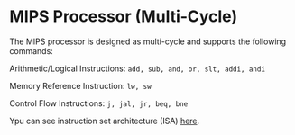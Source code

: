 # MIPS Processor (Multi-Cycle)
The MIPS processor is designed as multi-cycle and supports the following commands:

‫‪Arithmetic/Logical‬‬ ‫‪Instructions:‬‬ ‫‪```add,‬‬ ‫‪sub,‬‬ ‫‪and,‬‬ ‫‪or,‬‬ ‫‪slt,‬‬ ‫‪addi,‬‬ ‫‪andi```

‬‬‫‪Memory‬‬ ‫‪Reference‬‬ ‫‪Instruction:‬‬ ```‫‪lw,‬‬ ‫‪sw```

‫‪Control‬‬ ‫‪Flow‬‬ ‫‪Instructions:‬‬ ```‫‪j,‬‬ ‫‪jal,‬‬ ‫‪jr,‬‬ ‫‪beq,‬‬ ‫‪bne‬‬```‬

Ypu can see instruction set architecture (ISA) [here](https://github.com/davoudifatemeh/Computer_Arcitecture/blob/master/Assignment3/Isa.png).

